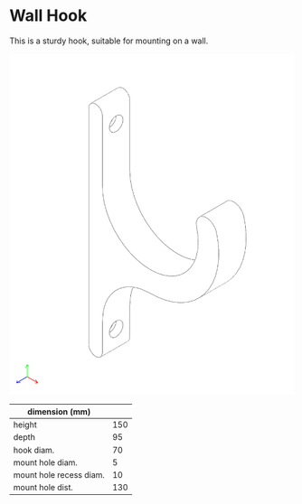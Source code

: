 # Wall Hook

This is a sturdy hook, suitable for mounting on a wall.

![](hook.png)

| dimension (mm)          |     |
|-------------------------|-----|
| height                  | 150 |
| depth                   | 95  |
| hook diam.              | 70  |
| mount hole diam.        | 5   |
| mount hole recess diam. | 10  |
| mount hole dist.        | 130 |